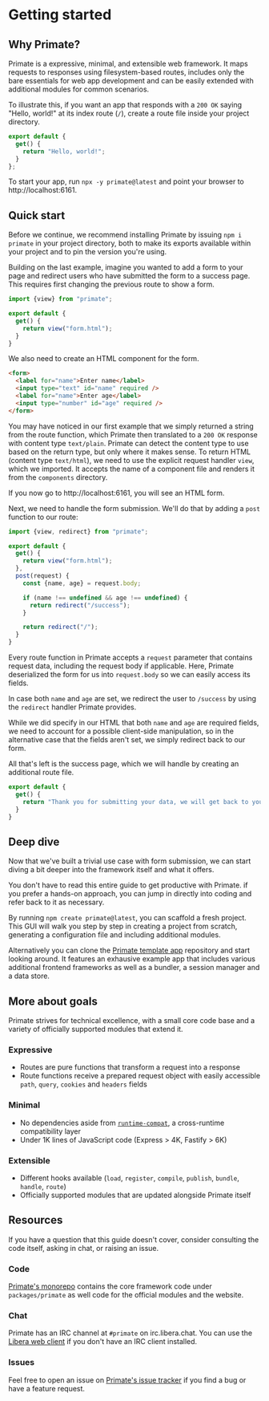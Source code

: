# Getting started

## Why Primate?

Primate is a expressive, minimal, and extensible web framework. It maps
requests to responses using filesystem-based routes, includes only the bare
essentials for web app development and can be easily extended with additional
modules for common scenarios. 

To illustrate this, if you want an app that responds with a `200 OK` saying
"Hello, world!" at its index route (`/`), create a route file inside your
project directory.

```js file=routes/index.js
export default {
  get() {
    return "Hello, world!";
  }
};
```

To start your app, run `npx -y primate@latest` and point your browser to
http://localhost:6161.

## Quick start

Before we continue, we recommend installing Primate by issuing `npm i primate`
in your project directory, both to make its exports available within your
project and to pin the version you're using.

Building on the last example, imagine you wanted to add a form to your page
and redirect users who have submitted the form to a success page. This requires
first changing the previous route to show a form.

```js file=routes/index.js
import {view} from "primate";

export default {
  get() {
    return view("form.html");
  }
}
```

We also need to create an HTML component for the form.

```html file=components/form.html
<form>
  <label for="name">Enter name</label>
  <input type="text" id="name" required />
  <label for="name">Enter age</label>
  <input type="number" id="age" required />
</form>
```

You may have noticed in our first example that we simply returned a string from
the route function,
which Primate then translated to a `200 OK` response with content type
`text/plain`. Primate can detect the content type to use based on the return
type, but only where it makes sense. To return HTML (content type `text/html`),
we need to use the explicit request handler `view`, which we imported. It
accepts the name of a component file and renders it from the `components`
directory.

If you now go to http://localhost:6161, you will see an HTML form.

Next, we need to handle the form submission. We'll do that by adding a `post`
function to our route:

```js file=routes/index.js
import {view, redirect} from "primate";

export default {
  get() {
    return view("form.html");
  },
  post(request) {
    const {name, age} = request.body;

    if (name !== undefined && age !== undefined) {
      return redirect("/success");
    }

    return redirect("/");
  }
}
```

Every route function in Primate accepts a `request` parameter that contains
request data, including the request body if applicable. Here, Primate
deserialized the form for us into `request.body` so we can easily access
its fields.

In case both `name` and `age` are set, we redirect the user to `/success` by
using the `redirect` handler Primate provides.

While we did specify in our HTML that both `name` and `age` are required
fields, we need to account for a possible client-side manipulation, so in the
alternative case that the fields aren't set, we simply redirect back to our
form.

All that's left is the success page, which we will handle by creating an
additional route file.

```js file=routes/success.js
export default {
  get() {
    return "Thank you for submitting your data, we will get back to you.";
  }
}
```

## Deep dive

Now that we've built a trivial use case with form submission, we can start
diving a bit deeper into the framework itself and what it offers.

You don't have to read this entire guide to get productive with Primate. if you
prefer a hands-on approach, you can jump in directly into coding and refer back
to it as necessary.

By running `npm create primate@latest`, you can scaffold a fresh project. This
GUI will walk you step by step in creating a project from scratch, generating a
configuration file and including additional modules.

Alternatively you can clone the [Primate template app][primate-app] repository
and start looking around. It features an exhausive example app that includes
various additional frontend frameworks as well as a bundler, a session manager
and a data store.

## More about goals

Primate strives for technical excellence, with a small core code base and a
variety of officially supported modules that extend it.

### Expressive

* Routes are pure functions that transform a request into a response
* Route functions receive a prepared request object with easily accessible
`path`, `query`, `cookies` and `headers` fields

### Minimal

* No dependencies aside from [`runtime-compat`][runtime-compat], a
cross-runtime compatibility layer
* Under 1K lines of JavaScript code (Express > 4K, Fastify > 6K)

### Extensible

* Different hooks available (`load`, `register`, `compile`, `publish`,
`bundle`, `handle`, `route`)
* Officially supported modules that are updated alongside Primate itself

## Resources

If you have a question that this guide doesn't cover, consider consulting the
code itself, asking in chat, or raising an issue.

### Code

[Primate's monorepo][repo] contains the core framework code under
`packages/primate` as well code for the official modules and the
website.

### Chat

Primate has an IRC channel at `#primate` on irc.libera.chat. You can use the
[Libera web client][chat] if you don't have an IRC client installed.

### Issues

Feel free to open an issue on [Primate's issue tracker][issues] if you find a
bug or have a feature request.

[repo]: https://github.com/primatejs/primate
[issues]: https://github.com/primatejs/primate/issues
[primate-app]: https://github.com/primatejs/app
[chat]: https://web.libera.chat#primate
[runtime-compat]: https://github.com/flogjs/std/tree/master/runtime-compat

